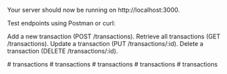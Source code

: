 Your server should now be running on http://localhost:3000.

Test endpoints using Postman or curl:

Add a new transaction (POST /transactions).
Retrieve all transactions (GET /transactions).
Update a transaction (PUT /transactions/:id).
Delete a transaction (DELETE /transactions/:id).


#   t r a n s a c t i o n s  
 #   t r a n s a c t i o n s  
 #   t r a n s a c t i o n s  
 #   t r a n s a c t i o n s  
 #   t r a n s a c t i o n s  
 